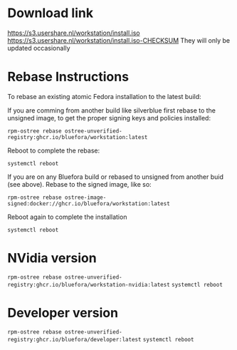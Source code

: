 # Download link
https://s3.usershare.nl/workstation/install.iso
https://s3.usershare.nl/workstation/install.iso-CHECKSUM
They will only be updated occasionally

# Rebase Instructions
To rebase an existing atomic Fedora installation to the latest build:

If you are comming from another build like silverblue first rebase to the unsigned image, to get the proper signing keys and policies installed:

`rpm-ostree rebase ostree-unverified-registry:ghcr.io/bluefora/workstation:latest`

Reboot to complete the rebase:

`systemctl reboot`

If you are on any Bluefora build or rebased to unsigned from another buid (see above).
Rebase to the signed image, like so:

`rpm-ostree rebase ostree-image-signed:docker://ghcr.io/bluefora/workstation:latest`

Reboot again to complete the installation

`systemctl reboot`

# NVidia version
`rpm-ostree rebase ostree-unverified-registry:ghcr.io/bluefora/workstation-nvidia:latest`
`systemctl reboot`

# Developer version
`rpm-ostree rebase ostree-unverified-registry:ghcr.io/bluefora/developer:latest`
`systemctl reboot`

